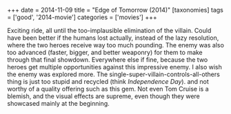 +++
date = 2014-11-09
title = "Edge of Tomorrow (2014)"
[taxonomies]
tags = ['good', '2014-movie']
categories = ['movies']
+++

Exciting ride, all until the too-implausible elimination of the villain.
Could have been better if the humans lost actually, instead of the lazy
resolution, where the two heroes receive way too much pounding. The
enemy was also too advanced (faster, bigger, and better weaponry) for
them to make through that final showdown. Everywhere else if fine,
because the two heroes get multiple opportunities against this
impressive enemy. I also wish the enemy was explored more. The
single-super-villain-controls-all-others thing is just too stupid and
recycled (think *Independence Day*). and not worthy of a quality
offering such as this gem. Not even Tom Cruise is a blemish, and the
visual effects are supreme, even though they were showcased mainly at
the beginning.
